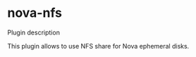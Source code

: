 nova-nfs
============

Plugin description

This plugin allows to use NFS share for Nova ephemeral disks.
